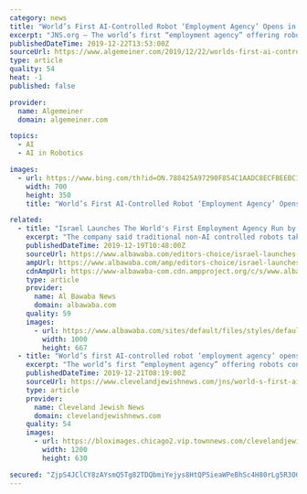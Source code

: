 ```yaml
---
category: news
title: "World’s First AI-Controlled Robot ‘Employment Agency’ Opens in Israel"
excerpt: "JNS.org – The world’s first “employment agency” offering robots controlled by artificial-intelligence for hire has launched in Israel as a joint venture between SixAI of Israel and Musashi Seimitsu of Japan, according to Daily Mail. MusashiAI provides a completely autonomous forklift and a visual inspection robot that factories can hire ..."
publishedDateTime: 2019-12-22T13:53:00Z
sourceUrl: https://www.algemeiner.com/2019/12/22/worlds-first-ai-controlled-robot-employment-agency-opens-in-israel/
type: article
quality: 54
heat: -1
published: false

provider:
  name: Algemeiner
  domain: algemeiner.com

topics:
  - AI
  - AI in Robotics

images:
  - url: https://www.bing.com/th?id=ON.788425A97290F854C1AADC8ECFBEEBC1
    width: 700
    height: 350
    title: "World’s First AI-Controlled Robot ‘Employment Agency’ Opens in Israel"

related:
  - title: "Israel Launches The World's First Employment Agency Run by Robots"
    excerpt: "The company said traditional non-AI controlled robots take over 20 seconds per component to achieve a 70 per cent accuracy rate. The new MusashiAI robots controlled by artificial intelligence work to a similar speed to humans with greater accuracy with a rate of one component every 2 seconds and an accuracy of 98 per cent. 'Real AI, namely self ..."
    publishedDateTime: 2019-12-19T10:48:00Z
    sourceUrl: https://www.albawaba.com/editors-choice/israel-launches-worlds-first-employment-agency-run-robots-1328125
    ampUrl: https://www.albawaba.com/amp/editors-choice/israel-launches-worlds-first-employment-agency-run-robots-1328125
    cdnAmpUrl: https://www-albawaba-com.cdn.ampproject.org/c/s/www.albawaba.com/amp/editors-choice/israel-launches-worlds-first-employment-agency-run-robots-1328125
    type: article
    provider:
      name: Al Bawaba News
      domain: albawaba.com
    quality: 59
    images:
      - url: https://www.albawaba.com/sites/default/files/styles/default/public/2019-12/shutterstock_644724364.jpg?itok=L7SWl6pG
        width: 1000
        height: 667
  - title: "World’s first AI-controlled robot ‘employment agency’ opens in Israel"
    excerpt: "The world’s first “employment agency” offering robots controlled by artificial-intelligence for hire has launched in Israel as a joint venture between SixAI of Israel and Musashi Seimitsu of Japan, according to Daily Mail. MusashiAI provides a completely autonomous forklift and a visual inspection robot that factories can hire to work by ..."
    publishedDateTime: 2019-12-21T08:19:00Z
    sourceUrl: https://www.clevelandjewishnews.com/jns/world-s-first-ai-controlled-robot-employment-agency-opens-in/article_e4f7ac79-79cd-5374-a1f8-7494f7cf597c.html
    type: article
    provider:
      name: Cleveland Jewish News
      domain: clevelandjewishnews.com
    quality: 54
    images:
      - url: https://bloximages.chicago2.vip.townnews.com/clevelandjewishnews.com/content/tncms/custom/image/7278b38c-b303-11e5-a1a2-a31281943715.jpg
        width: 1200
        height: 630

secured: "ZjpS4JClCY8zAYsmQ5Tg82TDQbmiYejys8HtQPSieaWPeBhSc4H80rLg5R3OGK7hmsx3tbJXrgz5jI8T60DtN3NWUvrU3J9ihzS+rXxC3+Q140GpSMeZvMabKinTb0SO0GW47AqUpNmWaEBOeoJ8H9OdtOga/NLQFmlzT2mwb+2B09BF5z47AnHhqepeW7QcDxMppdU5qWnaqL8oRscWqPQzAtSYeBww94fYO7jMzZUkCgm2kOBrp5/X0qPECXIlkMrqht9dNKeETTjdttiK+Q==;lZkVNQIvuM9tJyXRo3A+Hw=="
---
```


